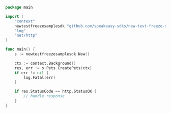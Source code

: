 <!-- Start SDK Example Usage [usage] -->
```go
package main

import (
	"context"
	newtestfreezesamplesdk "github.com/speakeasy-sdks/new-test-freeze-sample-sdk"
	"log"
	"net/http"
)

func main() {
	s := newtestfreezesamplesdk.New()

	ctx := context.Background()
	res, err := s.Pets.CreatePets(ctx)
	if err != nil {
		log.Fatal(err)
	}

	if res.StatusCode == http.StatusOK {
		// handle response
	}
}

```
<!-- End SDK Example Usage [usage] -->